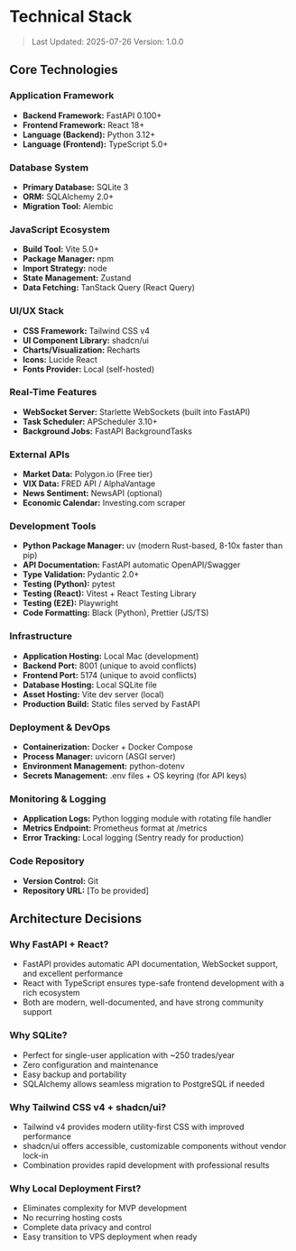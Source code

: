 # Technical Stack

> Last Updated: 2025-07-26
> Version: 1.0.0

## Core Technologies

### Application Framework
- **Backend Framework:** FastAPI 0.100+
- **Frontend Framework:** React 18+
- **Language (Backend):** Python 3.12+
- **Language (Frontend):** TypeScript 5.0+

### Database System
- **Primary Database:** SQLite 3
- **ORM:** SQLAlchemy 2.0+
- **Migration Tool:** Alembic

### JavaScript Ecosystem
- **Build Tool:** Vite 5.0+
- **Package Manager:** npm
- **Import Strategy:** node
- **State Management:** Zustand
- **Data Fetching:** TanStack Query (React Query)

### UI/UX Stack
- **CSS Framework:** Tailwind CSS v4
- **UI Component Library:** shadcn/ui
- **Charts/Visualization:** Recharts
- **Icons:** Lucide React
- **Fonts Provider:** Local (self-hosted)

### Real-Time Features
- **WebSocket Server:** Starlette WebSockets (built into FastAPI)
- **Task Scheduler:** APScheduler 3.10+
- **Background Jobs:** FastAPI BackgroundTasks

### External APIs
- **Market Data:** Polygon.io (Free tier)
- **VIX Data:** FRED API / AlphaVantage
- **News Sentiment:** NewsAPI (optional)
- **Economic Calendar:** Investing.com scraper

### Development Tools
- **Python Package Manager:** uv (modern Rust-based, 8-10x faster than pip)
- **API Documentation:** FastAPI automatic OpenAPI/Swagger
- **Type Validation:** Pydantic 2.0+
- **Testing (Python):** pytest
- **Testing (React):** Vitest + React Testing Library
- **Testing (E2E):** Playwright
- **Code Formatting:** Black (Python), Prettier (JS/TS)

### Infrastructure
- **Application Hosting:** Local Mac (development)
- **Backend Port:** 8001 (unique to avoid conflicts)
- **Frontend Port:** 5174 (unique to avoid conflicts)
- **Database Hosting:** Local SQLite file
- **Asset Hosting:** Vite dev server (local)
- **Production Build:** Static files served by FastAPI

### Deployment & DevOps
- **Containerization:** Docker + Docker Compose
- **Process Manager:** uvicorn (ASGI server)
- **Environment Management:** python-dotenv
- **Secrets Management:** .env files + OS keyring (for API keys)

### Monitoring & Logging
- **Application Logs:** Python logging module with rotating file handler
- **Metrics Endpoint:** Prometheus format at /metrics
- **Error Tracking:** Local logging (Sentry ready for production)

### Code Repository
- **Version Control:** Git
- **Repository URL:** [To be provided]

## Architecture Decisions

### Why FastAPI + React?
- FastAPI provides automatic API documentation, WebSocket support, and excellent performance
- React with TypeScript ensures type-safe frontend development with a rich ecosystem
- Both are modern, well-documented, and have strong community support

### Why SQLite?
- Perfect for single-user application with ~250 trades/year
- Zero configuration and maintenance
- Easy backup and portability
- SQLAlchemy allows seamless migration to PostgreSQL if needed

### Why Tailwind CSS v4 + shadcn/ui?
- Tailwind v4 provides modern utility-first CSS with improved performance
- shadcn/ui offers accessible, customizable components without vendor lock-in
- Combination provides rapid development with professional results

### Why Local Deployment First?
- Eliminates complexity for MVP development
- No recurring hosting costs
- Complete data privacy and control
- Easy transition to VPS deployment when ready